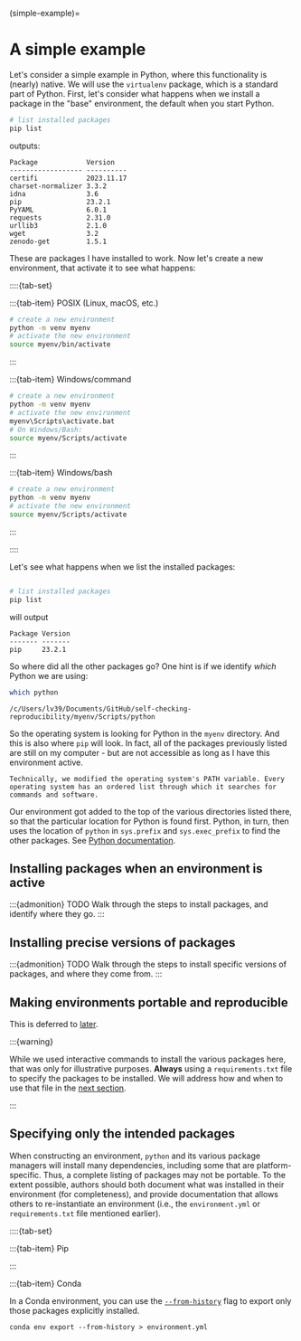 (simple-example)=
# A simple example

Let's consider a simple example in Python, where this functionality is (nearly) native. We will use the `virtualenv` package, which is a standard part of Python. First, let's consider what happens when we install a package in the "base" environment, the default when you start Python.

```bash
# list installed packages
pip list
```

outputs:

```
Package            Version
------------------ ----------
certifi            2023.11.17
charset-normalizer 3.3.2
idna               3.6
pip                23.2.1
PyYAML             6.0.1
requests           2.31.0
urllib3            2.1.0
wget               3.2
zenodo-get         1.5.1
```

These are packages I have installed to work. Now let's create a new environment, that activate it to see what happens:


::::{tab-set}


:::{tab-item} POSIX (Linux, macOS, etc.)


```bash
# create a new environment
python -m venv myenv
# activate the new environment
source myenv/bin/activate
```

:::

:::{tab-item} Windows/command

```bash
# create a new environment
python -m venv myenv
# activate the new environment
myenv\Scripts\activate.bat
# On Windows/Bash:
source myenv/Scripts/activate
```

:::

:::{tab-item} Windows/bash


```bash
# create a new environment
python -m venv myenv
# activate the new environment
source myenv/Scripts/activate
```

:::

::::

Let's see what happens when we list the installed packages:

```bash

# list installed packages
pip list
```

will output

```
Package Version
------- -------
pip     23.2.1
```

So where did all the other packages go? One hint is if we identify *which* Python we are using:

```bash
which python
```

```
/c/Users/lv39/Documents/GitHub/self-checking-reproducibility/myenv/Scripts/python
```

So the operating system is looking for Python in the `myenv` directory. And this is also where `pip` will look. In fact, all of the packages previously listed are still on my computer - but are not accessible as long as I have this environment active.

```{note}
Technically, we modified the operating system's PATH variable. Every operating system has an ordered list through which it searches for commands and software. 

```

Our environment got added to the top of the various directories listed there, so that the particular location for Python is found first. Python, in turn, then uses the location of `python`  in `sys.prefix` and `sys.exec_prefix` to find the other packages. See [Python documentation](https://docs.python.org/3/library/venv.html#how-venvs-work).

## Installing packages when an environment is active

:::{admonition} TODO
Walk through the steps to install packages, and identify where they go.
:::

## Installing precise versions of packages


:::{admonition} TODO
Walk through the steps to install specific versions of packages, and where they come from.
:::

## Making environments portable and reproducible

This is deferred to [later](reproducing-environments).


:::{warning}

While we used interactive commands to install the various packages here, that was only for illustrative purposes. **Always** using a `requirements.txt` file to specify the packages to be installed. We will address how and when to use that file in the [next section](reproducing-environments).

:::

## Specifying only the intended packages

When constructing an environment, `python` and its various package managers will install many dependencies, including some that are platform-specific. Thus, a complete listing of packages may not be portable. To the extent possible, authors should both document what was installed in their environment (for completeness), and provide documentation that allows others to re-instantiate an environment (i.e., the `environment.yml` or `requirements.txt` file mentioned earlier).

::::{tab-set}

:::{tab-item} Pip

:::

:::{tab-item} Conda

In a Conda environment, you can use the [`--from-history`](https://docs.conda.io/projects/conda/en/latest/user-guide/tasks/manage-environments.html#exporting-an-environment-file-across-platforms) flag 
to export only those packages explicitly installed.

```
conda env export --from-history > environment.yml
```
 
